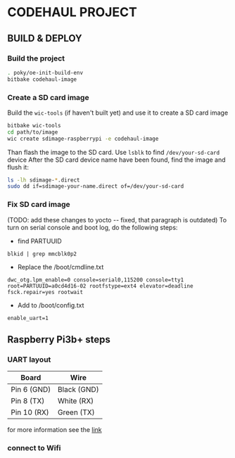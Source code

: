 # CODEHAUL PROJECT


## BUILD & DEPLOY 

### Build the project

```bash
. poky/oe-init-build-env 
bitbake codehaul-image
```

### Create a SD card image

Build the `wic-tools` (if haven't built yet) and use it to create a SD card image
```bash
bitbake wic-tools
cd path/to/image
wic create sdimage-raspberrypi -e codehaul-image
```
Than flash the image to the SD card. Use `lsblk` to find `/dev/your-sd-card` device
After the SD card device name have been found, find the image and flush it:
```bash
ls -lh sdimage-*.direct
sudo dd if=sdimage-your-name.direct of=/dev/your-sd-card
```

### Fix SD card image

(TODO: add these changes to yocto -- fixed, that paragraph is outdated)
To turn on serial console and boot log, do the following steps:
- find PARTUUID
```
blkid | grep mmcblk0p2
```
- Replace the /boot/cmdline.txt
```
dwc_otg.lpm_enable=0 console=serial0,115200 console=tty1 root=PARTUUID=a0cd4d16-02 rootfstype=ext4 elevator=deadline fsck.repair=yes rootwait
```
- Add to /boot/config.txt
```
enable_uart=1
```

## Raspberry Pi3b+ steps

### UART layout

| Board       | Wire        |
|-------------|-------------|
| Pin 6 (GND) | Black (GND) |
| Pin 8 (TX)  | White (RX)  |
| Pin 10 (RX) | Green (TX)  |

for more information see the [link](https://pinout.xyz/)

### connect to Wifi

